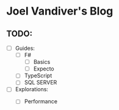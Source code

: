# Joel Vandiver's Blog

## TODO:

- [ ] Guides:
  - [ ] F#
    - [ ] Basics
    - [ ] Expecto
  - [ ] TypeScript
  - [ ] SQL SERVER
- [ ] Explorations:
  - [ ] Performance

